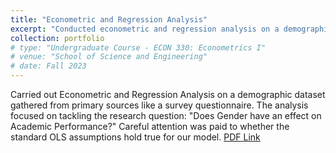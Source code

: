 ```yaml
---
title: "Econometric and Regression Analysis"
excerpt: "Conducted econometric and regression analysis on a demographic dataset to investigate the effect of gender on academic performance."
collection: portfolio
# type: "Undergraduate Course - ECON 330: Econometrics I"
# venue: "School of Science and Engineering"
# date: Fall 2023
---
```


Carried out Econometric and Regression Analysis on a demographic dataset gathered from primary sources like a survey questionnaire. The analysis focused on tackling the research question: "Does Gender have an effect on Academic Performance?" Careful attention was paid to whether the standard OLS assumptions hold true for our model. [PDF Link](https://drive.google.com/file/d/17-xRgDDOToNxLPrDkfdH9LXif8W1puty/view?usp=sharing)

